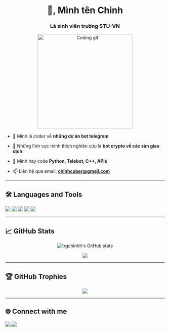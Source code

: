 <!--## Hi there 👋

**trgchinhh/trgchinhh** is a ✨ _special_ ✨ repository because its `README.md` (this file) appears on your GitHub profile.

Here are some ideas to get you started:

- 🔭 I’m currently working on ...
- 🌱 I’m currently learning ...
- 👯 I’m looking to collaborate on ...
- 🤔 I’m looking for help with ...
- 💬 Ask me about ...
- 📫 How to reach me: ...
- 😄 Pronouns: ...
- ⚡ Fun fact: ...
-->

<h1 align="center">👋, Mình tên Chinh</h1>
<h3 align="center">Là sinh viên trường STU-VN</h3>

<p align="center">
  <img src="https://media.giphy.com/media/qgQUggAC3Pfv687qPC/giphy.gif" width="300" alt="Coding gif"/>
</p>

- 🔭 Mình là coder về **những dự án bot telegram**

- 🌱 Những lĩnh vực mình thích nghiên cứu là **bot crypto về các sàn giao dịch**

- 💬 Mình hay code **Python, Telebot, C++, APIs**

- 📫 Liên hệ qua email: **chinhcuber@gmail.com**

---

<h2>🛠 Languages and Tools</h2>
<p align="left">
  <img src="https://img.shields.io/badge/-Python-333?style=for-the-badge&logo=python&logoColor=yellow"/>
  <img src="https://img.shields.io/badge/-C++-333?style=for-the-badge&logo=c%2B%2B&logoColor=blue"/>
  <img src="https://img.shields.io/badge/-Telegram Bot-333?style=for-the-badge&logo=telegram&logoColor=white"/>
  <img src="https://img.shields.io/badge/-APIs-333?style=for-the-badge&logo=linux"/>
  <img src="https://img.shields.io/badge/-CMD-333?style=for-the-badge&logo=windows-terminal&logoColor=white"/>
</p>

---

<h2>📈 GitHub Stats</h2>

<p align="center">
  <img src="https://github-readme-stats.vercel.app/api?username=trgchinhh&show_icons=true&theme=radical" alt="trgchinhh's GitHub stats"/>
</p>

<p align="center">
  <img src="https://github-readme-stats.vercel.app/api/top-langs/?username=trgchinhh&layout=compact&theme=radical"/>
</p>

---

<h2>🏆 GitHub Trophies</h2>
<p align="center">
  <img src="https://github-profile-trophy.vercel.app/?username=trgchinhh&theme=darkhub&no-frame=true&no-bg=true&margin-w=4"/>
</p>

---

<h2>🌐 Connect with me</h2>
<p align="left">
  <a href="https://github.com/trgchinhh" target="blank">
    <img align="center" src="https://img.shields.io/badge/GitHub-100000?style=for-the-badge&logo=github&logoColor=white" />
  </a>
  <a href="mailto:chinhcuber@gmail.com" target="blank">
    <img align="center" src="https://img.shields.io/badge/Gmail-D14836?style=for-the-badge&logo=gmail&logoColor=white" />
  </a>
</p>

